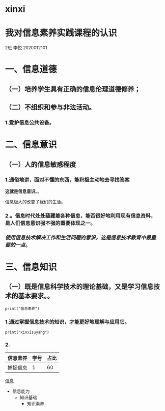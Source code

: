 # xinxi

# 我对信息素养实践课程的认识

2班 李悦 2020012101

# 一、**信息道德**

## （一）培养学生具有正确的信息伦理道德修养；

## （二）不组织和参与非法活动。

### 1.爱护信息公共设备。

# 二、信息意识

## （一）人的信息敏感程度

### 1.通俗地讲，面对不懂的东西，能积极主动地去寻找答案

**这就是信息意识**。。

信息极大的改变了我们的生活。

### 2.。信息时代处处蕴藏着各种信息，能否很好地利用现有信息资料，是人们信息意识强不强的重要体现之一。

### *使用信息技术解决工作和生活问题的意识，这是信息技术教育中最重要的一点*。

# 三、信息知识

## （一）既是信息科学技术的理论基础，又是学习信息技术的基本要求。。

```
print("信息素养")
```

### 1.通过掌握信息技术的知识，才能更好地理解与应用它。

`print("xinxisuyang")`

### 2.

| 信息素养 | 学号 | 占比 |
| -------- | ---- | ---- |
| 捕捉信息 | 1    | 60   |





[信息](http://yingxin.hebtu.edu.cn/index.html)

- 信息能力
  - 知识基础
    - 知识素养